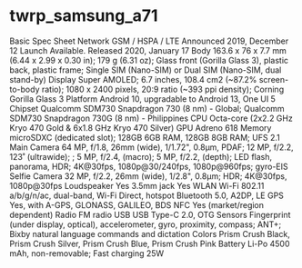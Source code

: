 # twrp_samsung_a71

Basic	Spec Sheet
Network	GSM / HSPA / LTE
Announced	2019, December 12
Launch	Available. Released 2020, January 17
Body	163.6 x 76 x 7.7 mm (6.44 x 2.99 x 0.30 in); 179 g (6.31 oz); Glass front (Gorilla Glass 3), plastic back, plastic frame; Single SIM (Nano-SIM) or Dual SIM (Nano-SIM, dual stand-by)
Display	Super AMOLED; 6.7 inches, 108.4 cm2 (~87.2% screen-to-body ratio); 1080 x 2400 pixels, 20:9 ratio (~393 ppi density); Corning Gorilla Glass 3
Platform	Android 10, upgradable to Android 13, One UI 5
Chipset	Qualcomm SDM730 Snapdragon 730 (8 nm) - Global; Qualcomm SDM730 Snapdragon 730G (8 nm) - Philippines
CPU	Octa-core (2x2.2 GHz Kryo 470 Gold & 6x1.8 GHz Kryo 470 Silver)
GPU	Adreno 618
Memory	microSDXC (dedicated slot); 128GB 6GB RAM, 128GB 8GB RAM; UFS 2.1
Main Camera	64 MP, f/1.8, 26mm (wide), 1/1.72", 0.8µm, PDAF; 12 MP, f/2.2, 123˚ (ultrawide); ; 5 MP, f/2.4, (macro); 5 MP, f/2.2, (depth); LED flash, panorama, HDR; 4K@30fps, 1080p@30/240fps, 1080p@960fps; gyro-EIS
Selfie Camera	32 MP, f/2.2, 26mm (wide), 1/2.8", 0.8µm; HDR; 4K@30fps, 1080p@30fps
Loudspeaker	Yes
3.5mm jack	Yes
WLAN	Wi-Fi 802.11 a/b/g/n/ac, dual-band, Wi-Fi Direct, hotspot
Bluetooth	5.0, A2DP, LE
GPS	Yes, with A-GPS, GLONASS, GALILEO, BDS
NFC	Yes (market/region dependent)
Radio	FM radio
USB	USB Type-C 2.0, OTG
Sensors	Fingerprint (under display, optical), accelerometer, gyro, proximity, compass; ANT+; Bixby natural language commands and dictation
Colors	Prism Crush Black, Prism Crush Silver, Prism Crush Blue, Prism Crush Pink
Battery	Li-Po 4500 mAh, non-removable; Fast charging 25W
